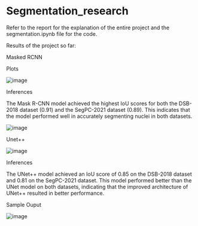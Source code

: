 # Segmentation_research
Refer to the report for the explanation of the entire project and the segmentation.ipynb file for the code.


Results of the project so far:

Masked RCNN

Plots


![image](https://github.com/kushiluv/Segmentation_research/assets/88649199/5776971a-efc2-43ac-9e14-46943ce67728)


Inferences

The Mask R-CNN model achieved the highest IoU scores for both the DSB-2018 dataset (0.91) and the SegPC-2021 dataset (0.89). This indicates that the model performed well in accurately segmenting nuclei in both datasets.


![image](https://github.com/kushiluv/Segmentation_research/assets/88649199/0c3bb220-00d2-4f32-9528-05d6281f914d)
<br />


Unet++


![image](https://github.com/kushiluv/Segmentation_research/assets/88649199/c1dced0c-2c57-448a-96e4-006f486cd046)

Inferences

The UNet++ model achieved an IoU score of 0.85 on the DSB-2018 dataset and 0.81 on the SegPC-2021 dataset. This model performed better than the UNet model on both datasets, indicating that the improved architecture of UNet++ resulted in better performance.

Sample Ouput


![image](https://github.com/kushiluv/Segmentation_research/assets/88649199/7d636647-eb01-4051-ae5a-73f4603f7fb7)



